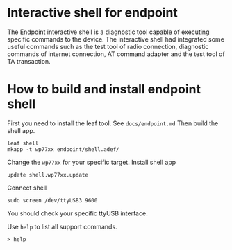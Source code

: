 # Interactive shell for endpoint 
The Endpoint interactive shell is a diagnostic tool capable of executing specific commands to the device. The interactive shell had integrated some useful commands such as the test tool of radio connection,  diagnostic commands of internet connection, AT command adapter and the test tool of TA transaction.

# How to build and install endpoint shell 
First you need to install the leaf tool. See `docs/endpoint.md`
Then build the shell app.
```
leaf shell
mkapp -t wp77xx endpoint/shell.adef/
```
Change the `wp77xx` for your specific target.
Install shell app
```
update shell.wp77xx.update
```
Connect shell
```
sudo screen /dev/ttyUSB3 9600
```
You should check your specific ttyUSB interface.

Use `help` to list all support commands.
```
> help
```
